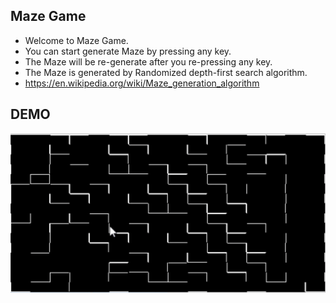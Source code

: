 ## Maze Game

- Welcome to Maze Game.
- You can start generate Maze by pressing any key.
- The Maze will be re-generate after you re-pressing any key.
- The Maze is generated by Randomized depth-first search algorithm.
 - https://en.wikipedia.org/wiki/Maze_generation_algorithm

## DEMO

[![](assets/maze_demo.png)](https://github.com/timyiu478/nand2tetris/blob/main/projects/09/Maze/demo.mp4)
